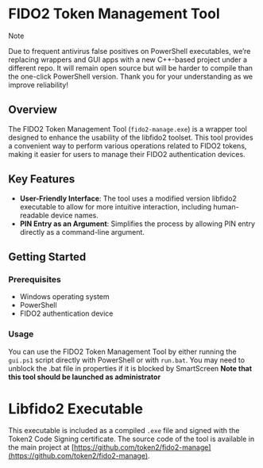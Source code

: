 # FIDO2 Token Management Tool
> [!NOTE]  
> Due to frequent antivirus false positives on PowerShell executables, we’re replacing wrappers and GUI apps with a new C++-based project under a different repo. It will remain open source but will be harder to compile than the one-click PowerShell version. Thank you for your understanding as we improve reliability! 


## Overview

The FIDO2 Token Management Tool (`fido2-manage.exe`) is a wrapper tool designed to enhance the usability of the libfido2 toolset. This tool provides a convenient way to perform various operations related to FIDO2 tokens, making it easier for users to manage their FIDO2 authentication devices.

## Key Features

- **User-Friendly Interface**: The tool uses a modified version libfido2 executable to allow for more intuitive interaction, including human-readable device names.
- **PIN Entry as an Argument**: Simplifies the process by allowing PIN entry directly as a command-line argument.

## Getting Started

### Prerequisites

- Windows operating system
- PowerShell
- FIDO2 authentication device




### Usage
You can use the FIDO2 Token Management Tool by either running the `gui.ps1` script directly with PowerShell or with `run.bat`. You may need to unblock the .bat file in properties if it is blocked by SmartScreen 
**Note that this tool should be launched as administrator**

 



# Libfido2 Executable

This executable is included as a compiled `.exe` file and signed with the Token2 Code Signing certificate. The source code of the tool is available in the main project at [https://github.com/token2/fido2-manage](https://github.com/token2/fido2-manage).
